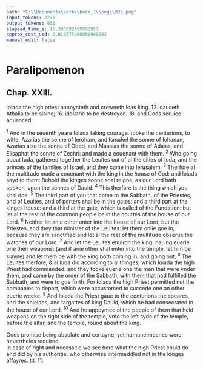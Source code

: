 ```yaml
---
path: "E:\\Documents\\drb\\book_1\\png\\925.png"
input_tokens: 2270
output_tokens: 851
elapsed_time_s: 16.385692499998957
approx_cost_usd: 0.019575000000000002
manual_edit: false
---
```

# Paralipomenon

## Chap. XXIII.

Ioiada the high priest annoynteth and crowneth Ioas king. 12. causeth Athalia to be slaine; 16. idolatrie to be destroyed. 18. and Gods seruice aduanced.

<sup>1</sup> And in the seuenth yeare Ioiada taking courage, tooke the centurions, to witte, Azarias the sonne of Ieroham, and Ismahel the sonne of Iohanan, Azarias also the sonne of Obed, and Maasias the sonne of Adaias, and Elisaphat the sonne of Zechri: and made a couenant with them. <sup>2</sup> Who going about Iuda, gathered together the Leuites out of al the cities of Iuda, and the princes of the families of Israel, and they came into Ierusalem. <sup>3</sup> Therfore al the multitude made a couenant with the king in the house of God: and Ioiada sayd to them: Behold the kinges sonne shal reigne, as our Lord hath spoken, vpon the sonnes of Dauid. <sup>4</sup> This therfore is the thing which you shal doe. <sup>5</sup> The third part of you that come to the Sabbath, of the Priestes, and of Leuites, and of porters shal be in the gates: and a third part at the kinges house: and a third at the gate, which is called of the Fundation: but let al the rest of the common people be in the courtes of the house of our Lord. <sup>6</sup> Neither let anie other enter into the house of our Lord, but the Priestes, and they that minister of the Leuites: let them onlie goe in, because they are sanctified and let al the rest of the multitude obserue the watches of our Lord. <sup>7</sup> And let the Leuites enuiron the king, hauing euerie one their weapons: (and if anie other shal enter into the temple, let him be slayne) and let them be with the king both coming in, and going out. <sup>8</sup> The Leuites therfore, & al Iuda did according to al thinges, which Ioiada the high Priest had commanded: and they tooke euerie one the men that were vnder them, and came by the order of the Sabbath, with them that had fulfilled the Sabbath, and were to goe forth. For Ioiada the high Priest permitted not the companies to depart, which were accustomed to succede one an other euerie weeke. <sup>9</sup> And Ioiada the Priest gaue to the centurions the speares, and the shieldes, and targattes of king Dauid, which he had consecrated in the house of our Lord. <sup>10</sup> And he appoynted al the people of them that held weapons on the right side of the temple, vnto the left syde of the temple, before the altar, and the temple, round about the king.

[^1]: 4. Reg. 11.

<aside>Gods promise being absolute and certayne, yet humane meanes were neuertheles required.</aside>

<aside>In case of right and necessitie we see here what the high Priest could do and did by his authoritie: who otherwise intermeddled not in the kinges affayres. tit. 11.</aside>